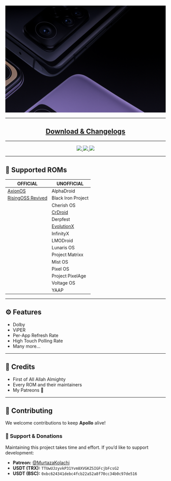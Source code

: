 <p align="center">
  <img src="banner.png" alt="Apollo Banner" width="800"/>
</p>

---

<h2 align="center">
  <a href="https://github.com/Mi-Apollo/custom_rom_releases/releases"> Download & Changelogs </a>
</h2>

---

<p align="center">
  </a>
  <a href="https://t.me/murtazasapollocommunity/1">
    <img src="https://img.shields.io/badge/Telegram-Discussion-blue?style=for-the-badge&logo=telegram">
  </a>
  <a href="https://t.me/murtazasapollocommunity/22578">
    <img src="https://img.shields.io/badge/Bug-Reports-red?style=for-the-badge&logo=telegram">
  </a>
  <a href="https://github.com/MurtazaKolachi">
    <img src="https://img.shields.io/badge/Source-Everything_Here-green?style=for-the-badge&logo=github">
  </a>
</p>

---

## 📱 Supported ROMs

| **OFFICIAL** | **UNOFFICIAL** |
|---------------|----------------|
| [AxionOS](https://github.com/AxionAOSP-devices/android_device_xiaomi_apollo/releases/download/v2.1/axion-2.1-NIGHTLY-20251015-OFFICIAL-VANILLA-apollo.zip) | AlphaDroid |
| [RisingOSS Revived](https://github.com/Mi-Apollo/custom_rom_releases/releases/download/rising-8.1.1/RisingOS_Revived-8.1.1-251017-1309-VANILLA-OFFICIAL-apollo-ota.zip) | Black Iron Project |
|  | Cherish OS |
|  | [CrDroid](https://github.com/Mi-Apollo/custom_rom_releases/releases/download/crdroid-12.2/crDroidAndroid-16.0-20251015-apollo-v12.2.zip) |
|  | Derpfest |
|  | [EvolutionX](https://github.com/Mi-Apollo/custom_rom_releases/releases/download/evox-11.3/EvolutionX-16.0-20251015-apollo-11.3-Vanilla-Unofficial.zip) |
|  | InfinityX |
|  | LMODroid |
|  | Lunaris OS |
|  | Project Matrixx |
|  | Mist OS |
|  | Pixel OS |
|  | Project PixelAge |
|  | Voltage OS |
|  | YAAP |

---

## ⚙️ Features
- Dolby 
- ViPER
- Per-App Refresh Rate
- High Touch Polling Rate
- Many more...

---

## 🙏 Credits
- First of All Allah Almighty
- Every ROM and their maintainers
- My Patreons 💖

---

## 🤝 Contributing

We welcome contributions to keep **Apollo** alive!

### 💙 Support & Donations
Maintaining this project takes time and effort. If you’d like to support development:

- **Patreon:** [@MurtazaKolachi](https://www.patreon.com/c/MurtazaKolachi)  
- **USDT (TRX):** `TTUwUJzyvkP31Yvm8XVGKZSIGFcjbFcsG2`  
- **USDT (BSC):** `0xbc624341debc4fcb22a52a8f70cc34b0c97de516`
